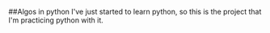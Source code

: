 ##Algos in python
I've just started to learn python, so this is the project that I'm practicing python with it.